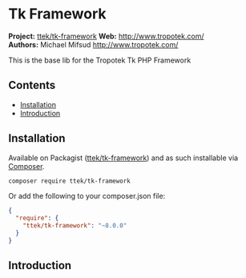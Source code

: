 # Tk Framework 

__Project:__ [ttek/tk-framework](http://packagist.org/packages/ttek/tk-framework)
__Web:__ <http://www.tropotek.com/>  
__Authors:__ Michael Mifsud <http://www.tropotek.com/>  
  
This is the base lib for the Tropotek Tk PHP Framework


## Contents

- [Installation](#installation)
- [Introduction](#introduction)


## Installation

Available on Packagist ([ttek/tk-framework](https://github.com/fvas-elearning/tk-framework))
and as such installable via [Composer](http://getcomposer.org/).

```bash
composer require ttek/tk-framework
```

Or add the following to your composer.json file:

```json
{
  "require": {
    "ttek/tk-framework": "~8.0.0"
  }
}
```

## Introduction

